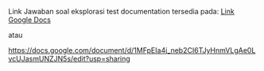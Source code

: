 Link Jawaban soal eksplorasi test documentation tersedia pada: [Link Google Docs ](https://docs.google.com/document/d/1MFpEIa4j_neb2CI6TJyHnmVLgAe0LvcUJasmUNZJN5s/edit?usp=sharing)

atau 

https://docs.google.com/document/d/1MFpEIa4j_neb2CI6TJyHnmVLgAe0LvcUJasmUNZJN5s/edit?usp=sharing
